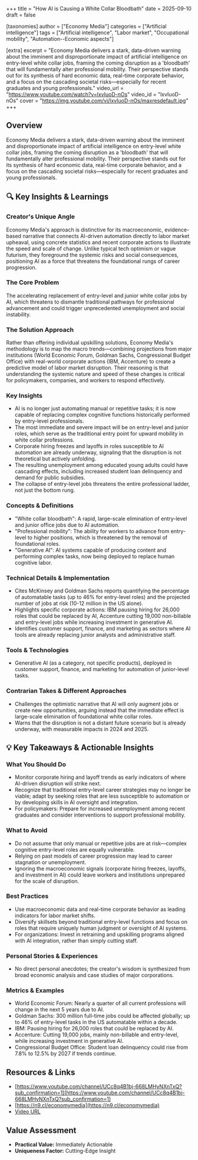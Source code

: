 +++
title = "How AI is Causing a White Collar Bloodbath"
date = 2025-09-10
draft = false

[taxonomies]
author = ["Economy Media"]
categories = ["Artificial intelligence"]
tags = ["Artificial intelligence", "Labor market", "Occupational mobility", "Automation--Economic aspects"]

[extra]
excerpt = "Economy Media delivers a stark, data-driven warning about the imminent and disproportionate impact of artificial intelligence on entry-level white collar jobs, framing the coming disruption as a 'bloodbath' that will fundamentally alter professional mobility. Their perspective stands out for its synthesis of hard economic data, real-time corporate behavior, and a focus on the cascading societal risks—especially for recent graduates and young professionals."
video_url = "https://www.youtube.com/watch?v=lxvIuoD-nOs"
video_id = "lxvIuoD-nOs"
cover = "https://img.youtube.com/vi/lxvIuoD-nOs/maxresdefault.jpg"
+++

## Overview

Economy Media delivers a stark, data-driven warning about the imminent and disproportionate impact of artificial intelligence on entry-level white collar jobs, framing the coming disruption as a 'bloodbath' that will fundamentally alter professional mobility. Their perspective stands out for its synthesis of hard economic data, real-time corporate behavior, and a focus on the cascading societal risks—especially for recent graduates and young professionals.

## 🔍 Key Insights & Learnings

### Creator's Unique Angle
Economy Media's approach is distinctive for its macroeconomic, evidence-based narrative that connects AI-driven automation directly to labor market upheaval, using concrete statistics and recent corporate actions to illustrate the speed and scale of change. Unlike typical tech optimism or vague futurism, they foreground the systemic risks and social consequences, positioning AI as a force that threatens the foundational rungs of career progression.

### The Core Problem
The accelerating replacement of entry-level and junior white collar jobs by AI, which threatens to dismantle traditional pathways for professional advancement and could trigger unprecedented unemployment and social instability.

### The Solution Approach
Rather than offering individual upskilling solutions, Economy Media's methodology is to map the macro trends—combining projections from major institutions (World Economic Forum, Goldman Sachs, Congressional Budget Office) with real-world corporate actions (IBM, Accenture) to create a predictive model of labor market disruption. Their reasoning is that understanding the systemic nature and speed of these changes is critical for policymakers, companies, and workers to respond effectively.

### Key Insights
- AI is no longer just automating manual or repetitive tasks; it is now capable of replacing complex cognitive functions historically performed by entry-level professionals.
- The most immediate and severe impact will be on entry-level and junior roles, which serve as the traditional entry point for upward mobility in white collar professions.
- Corporate hiring freezes and layoffs in roles susceptible to AI automation are already underway, signaling that the disruption is not theoretical but actively unfolding.
- The resulting unemployment among educated young adults could have cascading effects, including increased student loan delinquency and demand for public subsidies.
- The collapse of entry-level jobs threatens the entire professional ladder, not just the bottom rung.

### Concepts & Definitions
- "White collar bloodbath": A rapid, large-scale elimination of entry-level and junior office jobs due to AI automation.
- "Professional mobility": The ability for workers to advance from entry-level to higher positions, which is threatened by the removal of foundational roles.
- "Generative AI": AI systems capable of producing content and performing complex tasks, now being deployed to replace human cognitive labor.

### Technical Details & Implementation
- Cites McKinsey and Goldman Sachs reports quantifying the percentage of automatable tasks (up to 46% for entry-level roles) and the projected number of jobs at risk (10-12 million in the US alone).
- Highlights specific corporate actions: IBM pausing hiring for 26,000 roles that could be replaced by AI, Accenture cutting 19,000 non-billable and entry-level jobs while increasing investment in generative AI.
- Identifies customer support, finance, and marketing as sectors where AI tools are already replacing junior analysts and administrative staff.

### Tools & Technologies
- Generative AI (as a category, not specific products), deployed in customer support, finance, and marketing for automation of junior-level tasks.

### Contrarian Takes & Different Approaches
- Challenges the optimistic narrative that AI will only augment jobs or create new opportunities, arguing instead that the immediate effect is large-scale elimination of foundational white collar roles.
- Warns that the disruption is not a distant future scenario but is already underway, with measurable impacts in 2024 and 2025.

## 💡 Key Takeaways & Actionable Insights

### What You Should Do
- Monitor corporate hiring and layoff trends as early indicators of where AI-driven disruption will strike next.
- Recognize that traditional entry-level career strategies may no longer be viable; adapt by seeking roles that are less susceptible to automation or by developing skills in AI oversight and integration.
- For policymakers: Prepare for increased unemployment among recent graduates and consider interventions to support professional mobility.

### What to Avoid
- Do not assume that only manual or repetitive jobs are at risk—complex cognitive entry-level roles are equally vulnerable.
- Relying on past models of career progression may lead to career stagnation or unemployment.
- Ignoring the macroeconomic signals (corporate hiring freezes, layoffs, and investment in AI) could leave workers and institutions unprepared for the scale of disruption.

### Best Practices
- Use macroeconomic data and real-time corporate behavior as leading indicators for labor market shifts.
- Diversify skillsets beyond traditional entry-level functions and focus on roles that require uniquely human judgment or oversight of AI systems.
- For organizations: Invest in retraining and upskilling programs aligned with AI integration, rather than simply cutting staff.

### Personal Stories & Experiences
- No direct personal anecdotes; the creator's wisdom is synthesized from broad economic analysis and case studies of major corporations.

### Metrics & Examples
- World Economic Forum: Nearly a quarter of all current professions will change in the next 5 years due to AI.
- Goldman Sachs: 300 million full-time jobs could be affected globally; up to 46% of entry-level tasks in the US automatable within a decade.
- IBM: Pausing hiring for 26,000 roles that could be replaced by AI.
- Accenture: Cutting 19,000 jobs, mainly non-billable and entry-level, while increasing investment in generative AI.
- Congressional Budget Office: Student loan delinquency could rise from 7.8% to 12.5% by 2027 if trends continue.

## Resources & Links

- [https://www.youtube.com/channel/UCc8q4B1bj-668LMHyNXnTxQ?sub_confirmation=1](https://www.youtube.com/channel/UCc8q4B1bj-668LMHyNXnTxQ?sub_confirmation=1)
- [https://n9.cl/economymedia](https://n9.cl/economymedia)
- [Video URL](https://www.youtube.com/watch?v=lxvIuoD-nOs)

## Value Assessment
- **Practical Value:** Immediately Actionable
- **Uniqueness Factor:** Cutting-Edge Insight

